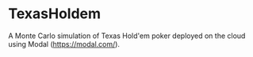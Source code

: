 # TexasHoldem
A Monte Carlo simulation of Texas Hold'em poker deployed on the cloud using Modal (https://modal.com/).
